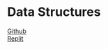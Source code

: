 # Data Structures

[Github](https://github.com/MaBoinjd/Tri-3-Erik-Peterson/)
<br/>
[Replit](https://replit.com/@MaBoinjd/Eriks-Replit)
